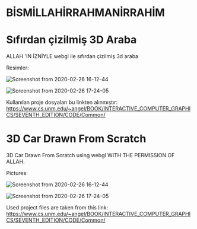    # BİSMİLLAHİRRAHMANİRRAHİM
   
   
# Sıfırdan çizilmiş 3D Araba

ALLAH 'IN İZNİYLE webgl ile sıfırdan çizilmiş 3d araba


Resimler:

![Screenshot from 2020-02-26 16-12-44](https://user-images.githubusercontent.com/38917909/75353853-1e61a380-58bd-11ea-8f2b-e869a8327a24.png)

![Screenshot from 2020-02-26 17-24-05](https://user-images.githubusercontent.com/38917909/75353878-26214800-58bd-11ea-9fe5-292b1e60e119.png)


Kullanılan proje dosyaları bu linkten alınmıştır:
https://www.cs.unm.edu/~angel/BOOK/INTERACTIVE_COMPUTER_GRAPHICS/SEVENTH_EDITION/CODE/Common/


# 3D Car Drawn From Scratch

3D Car Drawn From Scratch using webgl WITH THE PERMISSION OF ALLAH.


Pictures:

![Screenshot from 2020-02-26 16-12-44](https://user-images.githubusercontent.com/38917909/75353853-1e61a380-58bd-11ea-8f2b-e869a8327a24.png)

![Screenshot from 2020-02-26 17-24-05](https://user-images.githubusercontent.com/38917909/75353878-26214800-58bd-11ea-9fe5-292b1e60e119.png)


Used project files are taken from this link:
https://www.cs.unm.edu/~angel/BOOK/INTERACTIVE_COMPUTER_GRAPHICS/SEVENTH_EDITION/CODE/Common/
